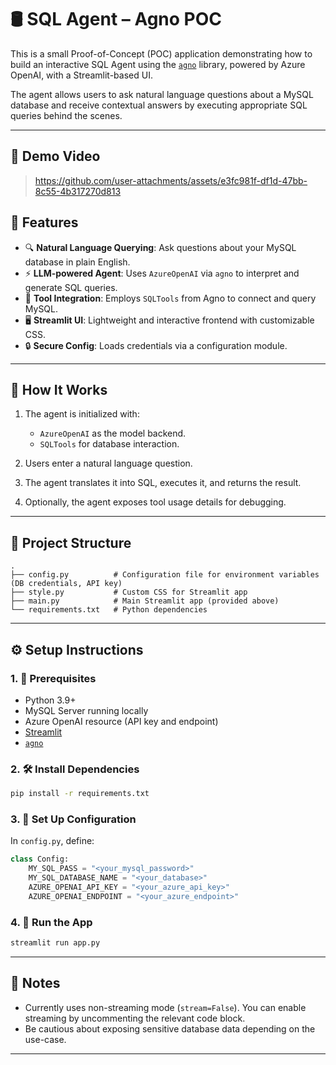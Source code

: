 

# 🛢️ SQL Agent – Agno POC

This is a small Proof-of-Concept (POC) application demonstrating how to build an interactive SQL Agent using the [`agno`](https://github.com/agnodice/agno) library, powered by Azure OpenAI, with a Streamlit-based UI.

The agent allows users to ask natural language questions about a MySQL database and receive contextual answers by executing appropriate SQL queries behind the scenes.

---

## 📸 Demo Video

> https://github.com/user-attachments/assets/e3fc981f-df1d-47bb-8c55-4b317270d813




## 📌 Features

* 🔍 **Natural Language Querying**: Ask questions about your MySQL database in plain English.
* ⚡ **LLM-powered Agent**: Uses `AzureOpenAI` via `agno` to interpret and generate SQL queries.
* 🧰 **Tool Integration**: Employs `SQLTools` from Agno to connect and query MySQL.
* 🖥️ **Streamlit UI**: Lightweight and interactive frontend with customizable CSS.
* 🔒 **Secure Config**: Loads credentials via a configuration module.

---

## 🧠 How It Works

1. The agent is initialized with:

   * `AzureOpenAI` as the model backend.
   * `SQLTools` for database interaction.
2. Users enter a natural language question.
3. The agent translates it into SQL, executes it, and returns the result.
4. Optionally, the agent exposes tool usage details for debugging.

---

## 🧱 Project Structure

```
.
├── config.py          # Configuration file for environment variables (DB credentials, API key)
├── style.py           # Custom CSS for Streamlit app
├── main.py            # Main Streamlit app (provided above)
└── requirements.txt   # Python dependencies 
```

---

## ⚙️ Setup Instructions

### 1. 🔧 Prerequisites

* Python 3.9+
* MySQL Server running locally
* Azure OpenAI resource (API key and endpoint)
* [Streamlit](https://streamlit.io/)
* [`agno`](https://pypi.org/project/agno/)

### 2. 🛠️ Install Dependencies

```bash
pip install -r requirements.txt
```

### 3. 🔑 Set Up Configuration

In `config.py`, define:

```python
class Config:
    MY_SQL_PASS = "<your_mysql_password>"
    MY_SQL_DATABASE_NAME = "<your_database>"
    AZURE_OPENAI_API_KEY = "<your_azure_api_key>"
    AZURE_OPENAI_ENDPOINT = "<your_azure_endpoint>"
```

### 4. 🚀 Run the App

```bash
streamlit run app.py
```
---


## 🧪 Notes

* Currently uses non-streaming mode (`stream=False`). You can enable streaming by uncommenting the relevant code block.
* Be cautious about exposing sensitive database data depending on the use-case.

---


